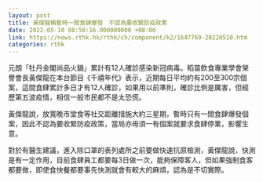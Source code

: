 ```yaml
---
layout: post
title: 黃傑龍稱暫時一間食肆爆發　不認為要收緊防疫政策
date: 2022-05-10 08:50:16.000000000 +08:00
link: https://news.rthk.hk/rthk/ch/component/k2/1647769-20220510.htm
categories: rthk
---
```


元朗「牡丹金閣尚品火鍋」累計有12人確診感染新冠病毒。稻苗飲食專業學會榮譽會長黃傑龍在本台節目《千禧年代》表示，近期每日平均約有200至300宗個案，這間食肆累計多日才有12人確診，如果用以前準則，確診比例是厲害，但經歷第五波疫情，相信一般市民都不是太恐慌。

黃傑龍說，放寬晚市堂食等社交距離措施大約三星期，暫時只有一間食肆爆發個案，因此不認為要收緊防疫政策，當局亦毋須一有個案就要求食肆停業，影響生意。

對於有醫生建議，進入除口罩的表列處所之前要做快速抗原檢測，黃傑龍說，快測是有一定作用，目前食肆員工都要每3日做一次，能夠保障客人，但如果強制食客都要做，即使食快餐都要事先快測就會有較大的麻煩，認為是不切實際。

